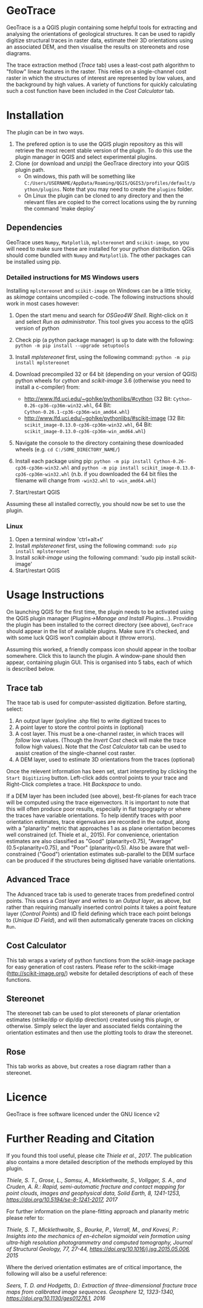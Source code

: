 # GeoTrace
GeoTrace is a a QGIS plugin containing some helpful tools for extracting and analysing the orientations of geological structures. It can
be used to rapidly digitize structural traces in raster data, estimate their 3D orientations using an associated DEM, and then visualise
the results on stereonets and rose diagrams.

The trace extraction method (*Trace* tab) uses a least-cost path algorithm to "follow" linear features in the raster. This relies on a 
single-channel cost raster in which the structures of interest are represented by low values, and the background by high values. A variety of
functions for quickly calculating such a cost function have been included in the *Cost Calculator* tab.

# Installation
The plugin can be in two ways.
1. The prefered option is to use the QGIS plugin repository as this will retrieve the most recent stable version of the plugin. To do this use the plugin manager in QGIS and select experimental plugins. 
2. Clone (or download and unzip) the GeoTrace directory into your QGIS plugin path.
    * On windows, this path will be something like `C:/Users/USERNAME/AppData/Roaming/QGIS/QGIS3/profiles/default/python/plugins`. Note that you may need to create the `plugins` folder.
    * On Linux the plugin can be cloned to any directory and then the relevant files are copied to the correct locations using the by running the command 'make deploy' 
## Dependencies
GeoTrace uses `Numpy`, `Matplotlib`, `mplstereonet` and `scikit-image`, so you will need to make sure these are installed for your python distribution.
QGis should come bundled with `Numpy` and `Matplotlib`. The other packages can be installed using pip. 

### Detailed instructions for MS Windows users
Installing `mplstereonet` and `scikit-image` on Windows can be a little tricky, as *skimage* contains uncompiled c-code. The following instructions should work
in most cases however:
1. Open the start menu and search for *OSGeo4W Shell*. Right-click on it and select *Run as administrator*. This tool gives you access to the qGIS version of python
2. Check pip (a python package manager) is up to date with the following: `python -m pip install --upgrade setuptools`
3. Install *mplstereonet* first, using the following command: `python -m pip install mplstereonet`
4. Download precompiled 32 or 64 bit (depending on your version of QGIS) python wheels for *cython* and *scikit-image* 3.6 (otherwise you need to install a c-compiler) from:
	- http://www.lfd.uci.edu/~gohlke/pythonlibs/#cython (32 Bit: `Cython-0.26-cp36-cp36m-win32.whl`, 64 Bit: `Cython‑0.26.1‑cp36‑cp36m‑win_amd64.whl`)
	- http://www.lfd.uci.edu/~gohlke/pythonlibs/#scikit-image (32 Bit: `scikit_image-0.13.0-cp36-cp36m-win32.whl`, 64 Bit: `scikit_image‑0.13.0‑cp36‑cp36m‑win_amd64.whl`)
	
5. Navigate the console to the directory containing these downloaded wheels (e.g. `cd C:/SOME_DIRECTORY_NAME/`)
6. Install each package using pip: `python -m pip install Cython-0.26-cp36-cp36m-win32.whl` and `python -m pip install scikit_image-0.13.0-cp36-cp36m-win32.whl` (n.b. if you downloaded the 64 bit files the filename will change from `-win32.whl` to `-win_amd64.whl`)
7. Start/restart QGIS

Assuming these all installed correctly, you should now be set to use the plugin.
### Linux
1. Open a terminal window 'ctrl+alt+t'
2. Install *mplstereonet* first, using the following command: `sudo pip install mplstereonet` 
3. Install *scikit-image* using the following command: 'sudo pip install scikit-image'  
4. Start/restart QGIS

# Usage Instructions
On launching QGIS for the first time, the plugin needs to be activated using the QGIS plugin manager (*Plugins->Manage and Install Plugins...*). Providing the plugin has been
installed to the correct directory (see above), `GeoTrace` should appear in the list of available plugins. Make sure it's checked, and with some luck QGIS won't complain about it
(throw errors).

Assuming this worked, a friendly compass icon should appear in the toolbar somewhere. Click this to launch the plugin. A window-pane should then appear, containing plugin GUI. This
is organised into 5 tabs, each of which is described below.

## Trace tab

The trace tab is used for computer-assisted digitization. Before starting, select:
1. An output layer (polyline .shp file) to write digitized traces to
2. A point layer to store the control points in (optional)
3. A cost layer. This must be a one-channel raster, in which traces will *follow* low values. (Though the *Invert Cost* check will make the trace follow high values). Note that the *Cost Calculator* tab can be used to assist creation of the single-channel cost raster.
4. A DEM layer, used to estimate 3D orientations from the traces (optional)

Once the relevent information has been set, start interpreting by clicking the `Start Digitizing` button.
Left-click adds control points to your trace and Right-Click completes a trace. Hit *Backspace* to undo.

If a DEM layer has been included (see above), best-fit-planes for each trace will be computed using the trace eigenvectors. It is important to note that this will often produce poor results, especially in flat topography or where the traces have variable orientations. To help identify traces with poor orientation estimates, trace eigenvalues are recorded in the output, along with a "planarity" metric that approaches 1 as as plane orientation becomes well constrained (cf. Thiele et al., 2015). For convenience, orientation estimates are also classified as "Good" (planarity<0.75), "Average" (0.5<planarity<0.75), and "Poor" (planarity<0.5). Also be aware that well-constrained ("Good") orientation estimates sub-parallel to the DEM surface can be produced if the structures being digitised have variable orientations.
  
## Advanced Trace

The Advanced trace tab is used to generate traces from predefined control points. This uses a *Cost layer* and writes to an *Output layer*, as above, but rather than requiring manually 
inserted control points it takes a point feature layer (*Control Points*) and ID field defining which trace each point belongs to (*Unique ID Field*), and will then automatically generate traces
on clicking `Run`.

## Cost Calculator

This tab wraps a variety of python functions from the scikit-image package for easy generation of cost rasters. Please refer to the scikit-image (http://scikit-image.org/) website for detailed
descriptions of each of these functions.

## Stereonet

The stereonet tab can be used to plot stereonets of planar orientation estimates (strike/dip or dip/dip direction) created using this plugin, or otherwise. Simply select the layer
and associated fields containing the orientation estimates and then use the plotting tools to draw the stereonet.

## Rose

This tab works as above, but creates a rose diagram rather than a stereonet.

# Licence
GeoTrace is free software licenced under the GNU licence v2


# Further Reading and Citation

If you found this tool useful, please cite *Thiele et al., 2017*. The publication also contains a more detailed description of the methods employed by this plugin.

*Thiele, S. T., Grose, L., Samsu, A., Micklethwaite, S., Vollgger, S. A., and Cruden, A. R.: Rapid, semi-automatic fracture and contact mapping for point clouds, images and geophysical data, Solid Earth, 8, 1241-1253, https://doi.org/10.5194/se-8-1241-2017, 2017*

For further information on the plane-fitting approach and planarity metric please refer to:

*Thiele, S. T., Micklethwaite, S., Bourke, P., Verrall, M., and Kovesi, P.: Insights into the mechanics of en-échelon sigmoidal vein formation using ultra-high resolution photogrammetry and computed tomography, Journal of Structural Geology, 77, 27-44, https://doi.org/10.1016/j.jsg.2015.05.006, 2015*

Where the derived orientation estimates are of critical importance, the following will also be a useful reference:

*Seers, T. D. and Hodgetts, D.: Extraction of three-dimensional fracture trace maps from calibrated image sequences. Geosphere 12, 1323-1340, https://doi.org/10.1130/ges01276.1, 2016*
